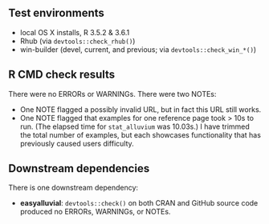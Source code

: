 ## Test environments

* local OS X installs, R 3.5.2 & 3.6.1
* Rhub (via `devtools::check_rhub()`)
* win-builder (devel, current, and previous; via `devtools::check_win_*()`)

## R CMD check results

There were no ERRORs or WARNINGs. There were two NOTEs:

- One NOTE flagged a possibly invalid URL, but in fact this URL still works.
- One NOTE flagged that examples for one reference page took > 10s to run. (The elapsed time for `stat_alluvium` was 10.03s.) I have trimmed the total number of examples, but each showcases functionality that has previously caused users difficulty.

## Downstream dependencies

There is one downstream dependency:

- **easyalluvial**: `devtools::check()` on both CRAN and GitHub source code produced no ERRORs, WARNINGs, or NOTEs.
